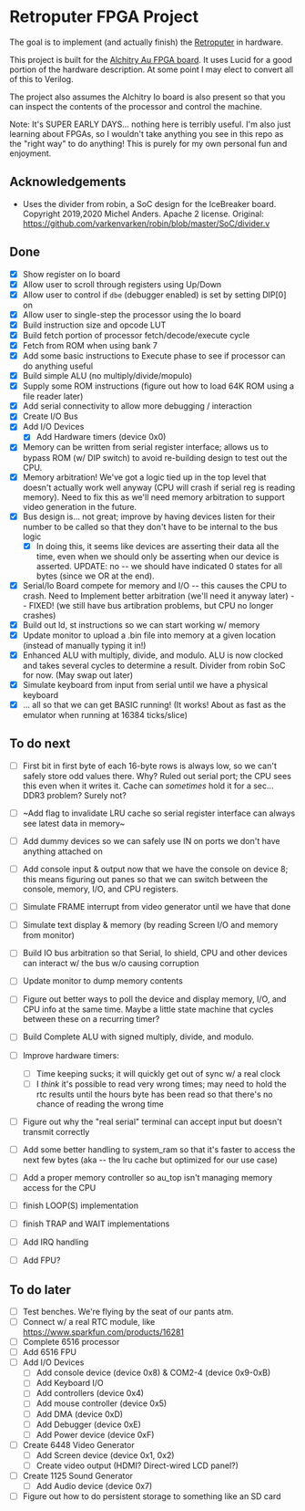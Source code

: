 # Retroputer FPGA Project

The goal is to implement (and actually finish) the [Retroputer](https://github.com/kerrishotts/retroputer/tree/develop-2.0) in hardware.

This project is built for the [Alchitry Au FPGA board](https://alchitry.com/boards/au). It uses Lucid for a good portion of the hardware description. At some point I may elect to convert all of this to Verilog.

The project also assumes the Alchitry Io board is also present so that you can inspect the contents of the processor and control the machine.

Note: It's SUPER EARLY DAYS... nothing here is terribly useful. I'm also just learning about FPGAs, so I wouldn't take anything you see in this repo as the "right way" to do anything! This is purely for my own personal fun and enjoyment.

## Acknowledgements

* Uses the divider from robin, a SoC design for the IceBreaker board. Copyright 2019,2020 Michel Anders. Apache 2 license. Original: https://github.com/varkenvarken/robin/blob/master/SoC/divider.v

## Done

- [X] Show register on Io board
- [X] Allow user to scroll through registers using Up/Down
- [X] Allow user to control if `dbe` (debugger enabled) is set by setting DIP[0] on
- [X] Allow user to single-step the processor using the Io board
- [X] Build instruction size and opcode LUT
- [X] Build fetch portion of processor fetch/decode/execute cycle
- [X] Fetch from ROM when using bank 7
- [X] Add some basic instructions to Execute phase to see if processor can do anything useful
- [X] Build simple ALU (no multiply/divide/mopulo)
- [X] Supply some ROM instructions (figure out how to load 64K ROM using a file reader later)
- [X] Add serial connectivity to allow more debugging / interaction
- [X] Create I/O Bus
- [X] Add I/O Devices
  - [X] Add Hardware timers (device 0x0)
- [X] Memory can be written from serial register interface; allows us to bypass ROM (w/ DIP switch) to avoid re-building design to test out the CPU.
- [X] Memory arbitration! We've got a logic tied up in the top level that doesn't actually work well anyway (CPU will crash if serial reg is reading memory). Need to fix this as we'll need memory arbitration to support video generation in the future.
- [X] Bus design is... not great; improve by having devices listen for their number to be called so that they don't have to be internal to the bus logic
  - [X] In doing this, it seems like devices are asserting their data all the time, even when we should only be asserting when our device is asserted. UPDATE: no -- we should have indicated 0 states for all bytes (since we OR at the end).
- [X] Serial/Io Board compete for memory and I/O -- this causes the CPU to crash. Need to Implement better arbitration (we'll need it anyway later) -- FIXED! (we still have bus artibration problems, but CPU no longer crashes)
- [X] Build out ld, st instructions so we can start working w/ memory
- [X] Update monitor to upload a .bin file into memory at a given location (instead of manually typing it in!)
- [X] Enhanced ALU with multiply, divide, and modulo. ALU is now clocked and takes several cycles to determine a result. Divider from robin SoC for now. (May swap out later)
- [X] Simulate keyboard from input from serial until we have a physical keyboard
- [X] ... all so that we can get BASIC running! (It works! About as fast as the emulator when running at 16384 ticks/slice)

## To do next
- [ ] First bit in first byte of each 16-byte rows is always low, so we can't safely store odd values there. Why? Ruled out serial port; the CPU sees this even when it writes it. Cache can _sometimes_ hold it for a sec... DDR3 problem? Surely not?
- [ ] ~Add flag to invalidate LRU cache so serial register interface can always see latest data in memory~
- [ ] Add dummy devices so we can safely use IN on ports we don't have anything attached on
- [ ] Add console input & output now that we have the console on device 8; this means figuring out panes so that we can switch between the console, memory, I/O, and CPU registers.
- [ ] Simulate FRAME interrupt from video generator until we have that done
- [ ] Simulate text display & memory (by reading Screen I/O and memory from monitor)
- [ ] Build IO bus arbitration so that Serial, Io shield, CPU and other devices can interact w/ the bus w/o causing corruption
- [ ] Update monitor to dump memory contents
- [ ] Figure out better ways to poll the device and display memory, I/O, and CPU info at the same time. Maybe a little state machine that cycles between these on a recurring timer?
- [ ] Build Complete ALU with signed multiply, divide, and modulo.
- [ ] Improve hardware timers:
  - [ ] Time keeping sucks; it will quickly get out of sync w/ a real clock
  - [ ] I _think_ it's possible to read very wrong times; may need to hold the rtc results until the hours byte has been read so that there's no chance of reading the wrong time
- [ ] Figure out why the "real serial" terminal can accept input but doesn't transmit correctly
- [ ] Add some better handling to system_ram so that it's faster to access the next few bytes (aka -- the lru cache but optimized for our use case)
- [ ] Add a proper memory controller so au_top isn't managing memory access for the CPU
- [ ] finish LOOP(S) implementation
- [ ] finish TRAP and WAIT implementations
- [ ] Add IRQ handling
- [ ] Add FPU?


## To do later

- [ ] Test benches. We're flying by the seat of our pants atm.
- [ ] Connect w/ a real RTC module, like https://www.sparkfun.com/products/16281
- [ ] Complete 6516 processor
- [ ] Add 6516 FPU
- [ ] Add I/O Devices
  - [ ] Add console device (device 0x8) & COM2-4 (device 0x9-0xB)
  - [ ] Add Keyboard I/O
  - [ ] Add controllers (device 0x4)
  - [ ] Add mouse controller (device 0x5)
  - [ ] Add DMA (device 0xD)
  - [ ] Add Debugger (device 0xE)
  - [ ] Add Power device (device 0xF)
- [ ] Create 6448 Video Generator
  - [ ] Add Screen device (device 0x1, 0x2)
  - [ ] Create video output (HDMI? Direct-wired LCD panel?)
- [ ] Create 1125 Sound Generator
  - [ ] Add Audio device (device 0x7)
- [ ] Figure out how to do persistent storage to something like an SD card

